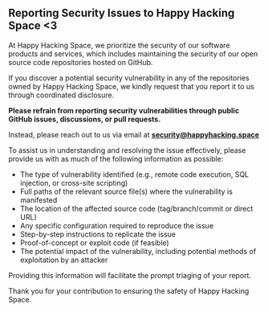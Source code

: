 ## Reporting Security Issues to Happy Hacking Space <3

At Happy Hacking Space, we prioritize the security of our software products and services, which includes maintaining the security of our open source code repositories hosted on GitHub.

If you discover a potential security vulnerability in any of the repositories owned by Happy Hacking Space, we kindly request that you report it to us through coordinated disclosure.

**Please refrain from reporting security vulnerabilities through public GitHub issues, discussions, or pull requests.**

Instead, please reach out to us via email at **security@happyhacking.space**

To assist us in understanding and resolving the issue effectively, please provide us with as much of the following information as possible:

* The type of vulnerability identified (e.g., remote code execution, SQL injection, or cross-site scripting)
* Full paths of the relevant source file(s) where the vulnerability is manifested
* The location of the affected source code (tag/branch/commit or direct URL)
* Any specific configuration required to reproduce the issue
* Step-by-step instructions to replicate the issue
* Proof-of-concept or exploit code (if feasible)
* The potential impact of the vulnerability, including potential methods of exploitation by an attacker

Providing this information will facilitate the prompt triaging of your report.

Thank you for your contribution to ensuring the safety of Happy Hacking Space.
